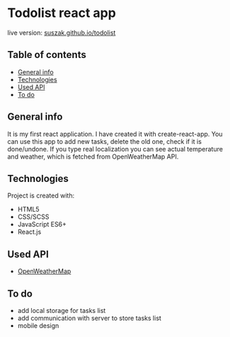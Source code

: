 # Todolist react app
live version: [suszak.github.io/todolist](http://suszak.github.io/todolist/)
## Table of contents
* [General info](#general-info)
* [Technologies](#technologies)
* [Used API](#used-api)
* [To do](#to-do)

## General info
It is my first react application.
I have created it with create-react-app.
You can use this app to add new tasks, delete the old one, check if it is done/undone.
If you type real localization you can see actual temperature and weather, which is fetched from OpenWeatherMap API.

## Technologies
Project is created with:
* HTML5
* CSS/SCSS
* JavaScript ES6+
* React.js

## Used API
* [OpenWeatherMap](https://openweathermap.org/api)

## To do
* add local storage for tasks list
* add communication with server to store tasks list
* mobile design
